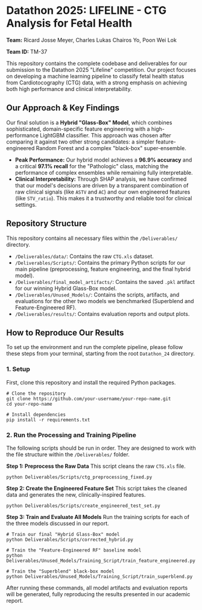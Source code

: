 # Datathon 2025: LIFELINE - CTG Analysis for Fetal Health

**Team:** Ricard Josse Meyer, Charles Lukas Chairos Yo, Poon Wei Lok

**Team ID:** TM-37

This repository contains the complete codebase and deliverables for our submission to the Datathon 2025 "Lifeline" competition. Our project focuses on developing a machine learning pipeline to classify fetal health status from Cardiotocography (CTG) data, with a strong emphasis on achieving both high performance and clinical interpretability.

## Our Approach & Key Findings

Our final solution is a **Hybrid "Glass-Box" Model**, which combines sophisticated, domain-specific feature engineering with a high-performance LightGBM classifier. This approach was chosen after comparing it against two other strong candidates: a simpler feature-engineered Random Forest and a complex "black-box" super-ensemble.

*   **Peak Performance:** Our hybrid model achieves a **96.9% accuracy** and a critical **97.1% recall** for the "Pathologic" class, matching the performance of complex ensembles while remaining fully interpretable.
*   **Clinical Interpretability:** Through SHAP analysis, we have confirmed that our model's decisions are driven by a transparent combination of raw clinical signals (like `ASTV` and `AC`) and our own engineered features (like `STV_ratio`). This makes it a trustworthy and reliable tool for clinical settings.

## Repository Structure

This repository contains all necessary files within the `/Deliverables/` directory.

*   `/Deliverables/data/`: Contains the raw `CTG.xls` dataset.
*   `/Deliverables/Scripts/`: Contains the primary Python scripts for our main pipeline (preprocessing, feature engineering, and the final hybrid model).
*   `/Deliverables/final_model_artifacts/`: Contains the saved `.pkl` artifact for our winning Hybrid Glass-Box model.
*   `/Deliverables/Unused_Models/`: Contains the scripts, artifacts, and evaluations for the other two models we benchmarked (Superblend and Feature-Engineered RF).
*   `/Deliverables/results/`: Contains evaluation reports and output plots.

## How to Reproduce Our Results

To set up the environment and run the complete pipeline, please follow these steps from your terminal, starting from the root `Datathon_24` directory.

### 1. Setup

First, clone this repository and install the required Python packages.

```
# Clone the repository
git clone https://github.com/your-username/your-repo-name.git
cd your-repo-name

# Install dependencies
pip install -r requirements.txt
```

### 2. Run the Processing and Training Pipeline

The following scripts should be run in order. They are designed to work with the file structure within the `/Deliverables/` folder.

**Step 1: Preprocess the Raw Data**
This script cleans the raw `CTG.xls` file.

```
python Deliverables/Scripts/ctg_preprocessing_fixed.py
```

**Step 2: Create the Engineered Feature Set**
This script takes the cleaned data and generates the new, clinically-inspired features.

```
python Deliverables/Scripts/create_engineered_test_set.py
```

**Step 3: Train and Evaluate All Models**
Run the training scripts for each of the three models discussed in our report.

```
# Train our final "Hybrid Glass-Box" model
python Deliverables/Scripts/corrected_hybrid.py

# Train the "Feature-Engineered RF" baseline model
python Deliverables/Unused_Models/Training_Script/train_feature_engineered.py

# Train the "Superblend" black-box model
python Deliverables/Unused_Models/Training_Script/train_superblend.py
```

After running these commands, all model artifacts and evaluation reports will be generated, fully reproducing the results presented in our academic report.
```
